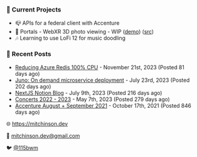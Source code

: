### 📌 Current Projects
- 📪 APIs for a federal client with Accenture
- 📸 Portals - WebXR 3D photo viewing - WIP ([demo](https://portals.mitchinson.dev/)) ([src](https://github.com/bmitchinson/vr-jpg-viewer-webxr))
- 🎶 Learning to use LoFi 12 for music doodling

### 📝 Recent Posts

- [Reducing Azure Redis 100% CPU](https://blog.mitchinson.dev/redis-cpu) - November 21st, 2023 (Posted 81 days ago)
- [Juno: On demand microservice deployment](https://blog.mitchinson.dev/juno) - July 23rd, 2023 (Posted 202 days ago)
- [NextJS Notion Blog](https://blog.mitchinson.dev/blog-2023) - July 9th, 2023 (Posted 216 days ago)
- [Concerts 2022 - 2023](https://blog.mitchinson.dev/concerts-2023) - May 7th, 2023 (Posted 279 days ago)
- [Accenture August + September 2021](https://blog.mitchinson.dev/pillar/aug-sep-21) - October 17th, 2021 (Posted 846 days ago)

🌐 https://mitchinson.dev

💌 mitchinson.dev@gmail.com

🐦 [@115bwm](https://twitter.com/115bwm)